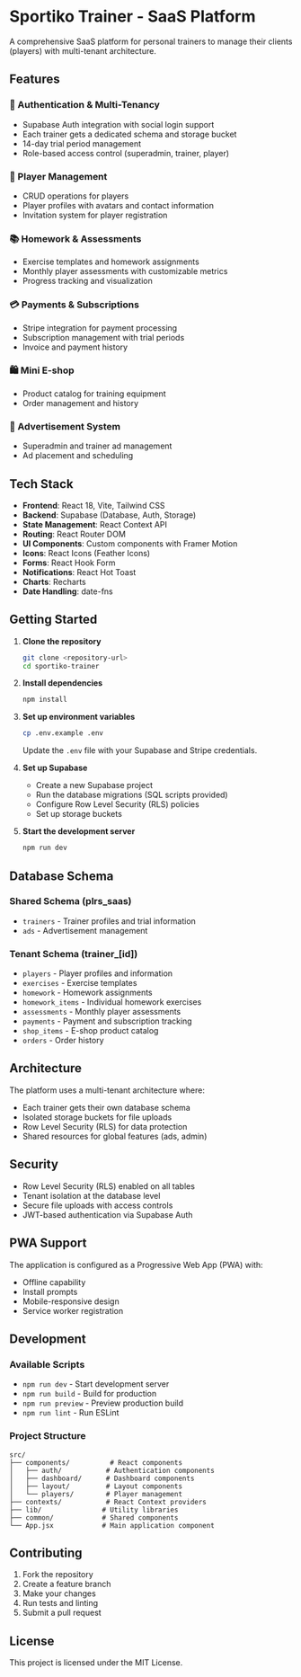 # Sportiko Trainer - SaaS Platform

A comprehensive SaaS platform for personal trainers to manage their clients (players) with multi-tenant architecture.

## Features

### 🔐 Authentication & Multi-Tenancy
- Supabase Auth integration with social login support
- Each trainer gets a dedicated schema and storage bucket
- 14-day trial period management
- Role-based access control (superadmin, trainer, player)

### 👥 Player Management
- CRUD operations for players
- Player profiles with avatars and contact information
- Invitation system for player registration

### 📚 Homework & Assessments
- Exercise templates and homework assignments
- Monthly player assessments with customizable metrics
- Progress tracking and visualization

### 💳 Payments & Subscriptions
- Stripe integration for payment processing
- Subscription management with trial periods
- Invoice and payment history

### 🛍️ Mini E-shop
- Product catalog for training equipment
- Order management and history

### 📢 Advertisement System
- Superadmin and trainer ad management
- Ad placement and scheduling

## Tech Stack

- **Frontend**: React 18, Vite, Tailwind CSS
- **Backend**: Supabase (Database, Auth, Storage)
- **State Management**: React Context API
- **Routing**: React Router DOM
- **UI Components**: Custom components with Framer Motion
- **Icons**: React Icons (Feather Icons)
- **Forms**: React Hook Form
- **Notifications**: React Hot Toast
- **Charts**: Recharts
- **Date Handling**: date-fns

## Getting Started

1. **Clone the repository**
   ```bash
   git clone <repository-url>
   cd sportiko-trainer
   ```

2. **Install dependencies**
   ```bash
   npm install
   ```

3. **Set up environment variables**
   ```bash
   cp .env.example .env
   ```
   Update the `.env` file with your Supabase and Stripe credentials.

4. **Set up Supabase**
   - Create a new Supabase project
   - Run the database migrations (SQL scripts provided)
   - Configure Row Level Security (RLS) policies
   - Set up storage buckets

5. **Start the development server**
   ```bash
   npm run dev
   ```

## Database Schema

### Shared Schema (plrs_saas)
- `trainers` - Trainer profiles and trial information
- `ads` - Advertisement management

### Tenant Schema (trainer_[id])
- `players` - Player profiles and information
- `exercises` - Exercise templates
- `homework` - Homework assignments
- `homework_items` - Individual homework exercises
- `assessments` - Monthly player assessments
- `payments` - Payment and subscription tracking
- `shop_items` - E-shop product catalog
- `orders` - Order history

## Architecture

The platform uses a multi-tenant architecture where:
- Each trainer gets their own database schema
- Isolated storage buckets for file uploads
- Row Level Security (RLS) for data protection
- Shared resources for global features (ads, admin)

## Security

- Row Level Security (RLS) enabled on all tables
- Tenant isolation at the database level
- Secure file uploads with access controls
- JWT-based authentication via Supabase Auth

## PWA Support

The application is configured as a Progressive Web App (PWA) with:
- Offline capability
- Install prompts
- Mobile-responsive design
- Service worker registration

## Development

### Available Scripts

- `npm run dev` - Start development server
- `npm run build` - Build for production
- `npm run preview` - Preview production build
- `npm run lint` - Run ESLint

### Project Structure

```
src/
├── components/          # React components
│   ├── auth/           # Authentication components
│   ├── dashboard/      # Dashboard components
│   ├── layout/         # Layout components
│   └── players/        # Player management
├── contexts/           # React Context providers
├── lib/               # Utility libraries
├── common/            # Shared components
└── App.jsx            # Main application component
```

## Contributing

1. Fork the repository
2. Create a feature branch
3. Make your changes
4. Run tests and linting
5. Submit a pull request

## License

This project is licensed under the MIT License.